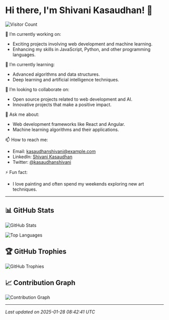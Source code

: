 # Hi there, I'm Shivani Kasaudhan! 👋

![Visitor Count](https://visitor-badge.laobi.icu/badge?page_id=kasaudhanshivani.kasaudhanshivani)

🔭 I’m currently working on:
- Exciting projects involving web development and machine learning.
- Enhancing my skills in JavaScript, Python, and other programming languages.

🌱 I’m currently learning:
- Advanced algorithms and data structures.
- Deep learning and artificial intelligence techniques.

👯 I’m looking to collaborate on:
- Open source projects related to web development and AI.
- Innovative projects that make a positive impact.

💬 Ask me about:
- Web development frameworks like React and Angular.
- Machine learning algorithms and their applications.

📫 How to reach me:
- Email: kasaudhanshivani@example.com
- LinkedIn: [Shivani Kasaudhan](https://www.linkedin.com/in/kasaudhanshivani/)
- Twitter: [@kasaudhanshivani](https://twitter.com/kasaudhanshivani)

⚡ Fun fact:
- I love painting and often spend my weekends exploring new art techniques.

---

## 📊 GitHub Stats

![GitHub Stats](https://github-readme-stats.vercel.app/api?username=kasaudhanshivani&show_icons=true&count_private=true&theme=radical)

![Top Languages](https://github-readme-stats.vercel.app/api/top-langs/?username=kasaudhanshivani&layout=compact&theme=radical)

## 🏆 GitHub Trophies

![GitHub Trophies](https://github-profile-trophy.vercel.app/?username=kasaudhanshivani&theme=radical)

## 📈 Contribution Graph

![Contribution Graph](https://activity-graph.herokuapp.com/graph?username=kasaudhanshivani&theme=radical)

---

_Last updated on 2025-01-28 08:42:41 UTC_
